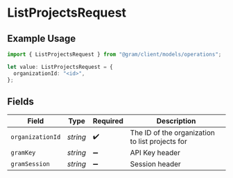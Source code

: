 # ListProjectsRequest

## Example Usage

```typescript
import { ListProjectsRequest } from "@gram/client/models/operations";

let value: ListProjectsRequest = {
  organizationId: "<id>",
};
```

## Fields

| Field                                           | Type                                            | Required                                        | Description                                     |
| ----------------------------------------------- | ----------------------------------------------- | ----------------------------------------------- | ----------------------------------------------- |
| `organizationId`                                | *string*                                        | :heavy_check_mark:                              | The ID of the organization to list projects for |
| `gramKey`                                       | *string*                                        | :heavy_minus_sign:                              | API Key header                                  |
| `gramSession`                                   | *string*                                        | :heavy_minus_sign:                              | Session header                                  |